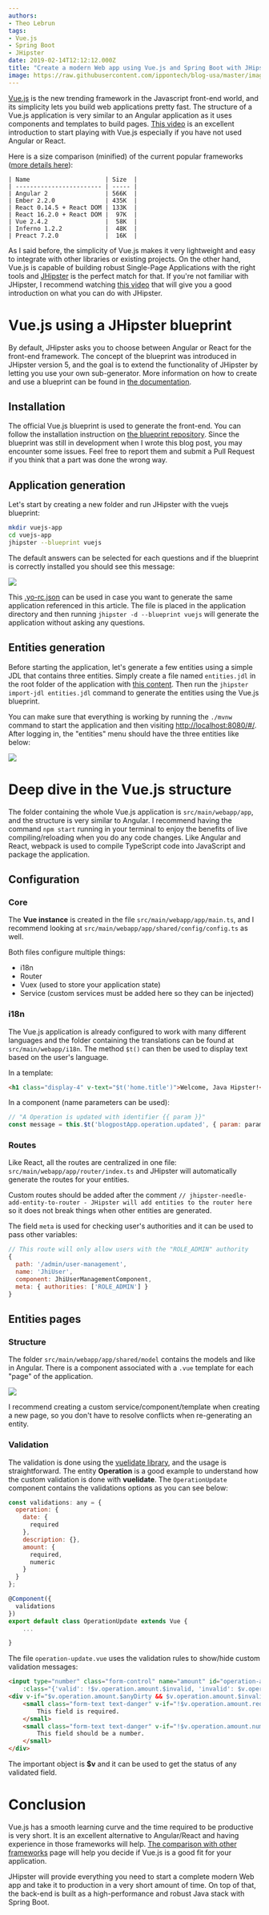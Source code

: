 ```yaml
---
authors:
- Theo Lebrun
tags:
- Vue.js
- Spring Boot
- JHipster
date: 2019-02-14T12:12:12.000Z
title: "Create a modern Web app using Vue.js and Spring Boot with JHipster"
image: https://raw.githubusercontent.com/ippontech/blog-usa/master/images/2019/02/vuejs-jhipster-logo.png
---
```


[Vue.js](https://vuejs.org/) is the new trending framework in the Javascript front-end world, and its simplicity lets you build web applications pretty fast. The structure of a Vue.js application is very similar to an Angular application as it uses components and templates to build pages. [This video](https://www.vuemastery.com/courses/intro-to-vue-js/vue-instance) is an excellent introduction to start playing with Vue.js especially if you have not used Angular or React.

Here is a size comparison (minified) of the current popular frameworks ([more details here](https://gist.github.com/Restuta/cda69e50a853aa64912d)):

```text
| Name                     | Size  |
| ------------------------ | ----- |
| Angular 2                | 566K  |
| Ember 2.2.0              | 435K  |
| React 0.14.5 + React DOM | 133K  |
| React 16.2.0 + React DOM |  97K  |
| Vue 2.4.2                |  58K  |
| Inferno 1.2.2            |  48K  |
| Preact 7.2.0             |  16K  |
```

As I said before, the simplicity of Vue.js makes it very lightweight and easy to integrate with other libraries or existing projects. On the other hand, Vue.js is capable of building robust Single-Page Applications with the right tools and [JHipster](https://www.jhipster.tech/) is the perfect match for that. If you're not familiar with JHipster, I recommend watching [this video](https://www.youtube.com/watch?v=-VQ_SVkaXbs) that will give you a good introduction on what you can do with JHipster.

# Vue.js using a JHipster blueprint

By default, JHipster asks you to choose between Angular or React for the front-end framework. The concept of the blueprint was introduced in JHipster version 5, and the goal is to extend the functionality of JHipster by letting you use your own sub-generator. More information on how to create and use a blueprint can be found in [the documentation](https://www.jhipster.tech/modules/creating-a-blueprint/).

## Installation

The official Vue.js blueprint is used to generate the front-end. You can follow the installation instruction on [the blueprint repository](https://github.com/jhipster/jhipster-vuejs). Since the blueprint was still in development when I wrote this blog post, you may encounter some issues. Feel free to report them and submit a Pull Request if you think that a part was done the wrong way.

## Application generation

Let's start by creating a new folder and run JHipster with the vuejs blueprint:

```bash
mkdir vuejs-app
cd vuejs-app
jhipster --blueprint vuejs
```

The default answers can be selected for each questions and if the blueprint is correctly installed you should see this message:

![](https://raw.githubusercontent.com/ippontech/blog-usa/master/images/2019/02/vuejs-jhipster.png)

This [.yo-rc.json](https://raw.githubusercontent.com/Falydoor/blogpost-vuejs/master/.yo-rc.json) can be used in case you want to generate the same application referenced in this article. The file is placed in the application directory and then running `jhipster -d --blueprint vuejs` will generate the application without asking any questions.

## Entities generation

Before starting the application, let's generate a few entities using a simple JDL that contains three entities. Simply create a file named `entities.jdl` in the root folder of the application with [this content](https://raw.githubusercontent.com/Falydoor/blogpost-vuejs/master/entities.jdl). Then run the `jhipster import-jdl entities.jdl` command to generate the entities using the Vue.js blueprint.

You can make sure that everything is working by running the `./mvnw` command to start the application and then visiting [http://localhost:8080/#/](http://localhost:8080/#/). After logging in, the "entities" menu should have the three entities like below:

![](https://raw.githubusercontent.com/ippontech/blog-usa/master/images/2019/02/vuejs-jhipster-entities.png)

# Deep dive in the Vue.js structure

The folder containing the whole Vue.js application is `src/main/webapp/app`, and the structure is very similar to Angular. I recommend having the command `npm start` running in your terminal to enjoy the benefits of live compiling/reloading when you do any code changes. Like Angular and React, webpack is used to compile TypeScript code into JavaScript and package the application.

## Configuration

### Core

The **Vue instance** is created in the file `src/main/webapp/app/main.ts`, and I recommend looking at `src/main/webapp/app/shared/config/config.ts` as well.

Both files configure multiple things:
- i18n
- Router
- Vuex (used to store your application state)
- Service (custom services must be added here so they can be injected)

### i18n

The Vue.js application is already configured to work with many different languages and the folder containing the translations can be found at `src/main/webapp/i18n`. The method `$t()` can then be used to display text based on the user's language.

In a template:

```html
<h1 class="display-4" v-text="$t('home.title')">Welcome, Java Hipster!</h1>
```

In a component (name parameters can be used):

```javascript
// "A Operation is updated with identifier {{ param }}"
const message = this.$t('blogpostApp.operation.updated', { param: param.id });
```

### Routes

Like React, all the routes are centralized in one file: `src/main/webapp/app/router/index.ts` and JHipster will automatically generate the routes for your entities.
 
 Custom routes should be added after the comment `// jhipster-needle-add-entity-to-router - JHipster will add entities to the router here` so it does not break things when other entities are generated.

The field `meta` is used for checking user's authorities and it can be used to pass other variables:

```javascript
// This route will only allow users with the "ROLE_ADMIN" authority
{
  path: '/admin/user-management',
  name: 'JhiUser',
  component: JhiUserManagementComponent,
  meta: { authorities: ['ROLE_ADMIN'] }
}
```

## Entities pages

### Structure

The folder `src/main/webapp/app/shared/model` contains the models and like in Angular. There is a component associated with a `.vue` template for each "page" of the application.

![](https://raw.githubusercontent.com/ippontech/blog-usa/master/images/2019/02/vuejs-jhipster-operation.png)

I recommend creating a custom service/component/template when creating a new page, so you don't have to resolve conflicts when re-generating an entity.

### Validation

The validation is done using the [vuelidate library](https://github.com/monterail/vuelidate), and the usage is straightforward. The entity **Operation** is a good example to understand how the custom validation is done with **vuelidate**. The `OperationUpdate` component contains the validations options as you can see below:

```javascript
const validations: any = {
  operation: {
    date: {
      required
    },
    description: {},
    amount: {
      required,
      numeric
    }
  }
};

@Component({
  validations
})
export default class OperationUpdate extends Vue {
    ...

}
```

The file `operation-update.vue` uses the validation rules to show/hide custom validation messages:

```html
<input type="number" class="form-control" name="amount" id="operation-amount"
    :class="{'valid': !$v.operation.amount.$invalid, 'invalid': $v.operation.amount.$invalid }" v-model="$v.operation.amount.$model"  required/>
<div v-if="$v.operation.amount.$anyDirty && $v.operation.amount.$invalid">
    <small class="form-text text-danger" v-if="!$v.operation.amount.required" v-text="$t('entity.validation.required')">
        This field is required.
    </small>
    <small class="form-text text-danger" v-if="!$v.operation.amount.number" v-text="$t('entity.validation.number')">
        This field should be a number.
    </small>
</div>
```

The important object is **$v** and it can be used to get the status of any validated field.

# Conclusion

Vue.js has a smooth learning curve and the time required to be productive is very short. It is an excellent alternative to Angular/React and having experience in those frameworks will help. [The comparison with other frameworks](https://vuejs.org/v2/guide/comparison.html) page will help you decide if Vue.js is a good fit for your application.

JHipster will provide everything you need to start a complete modern Web app and take it to production in a very short amount of time. On top of that, the back-end is built as a high-performance and robust Java stack with Spring Boot.
